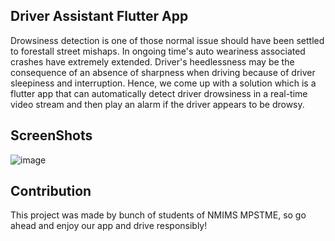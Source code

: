 ## Driver Assistant Flutter App

Drowsiness detection is one of those normal issue should have been settled to forestall street mishaps. 
In ongoing time's auto weariness associated crashes have extremely extended. Driver's heedlessness may be the 
consequence of an absence of sharpness when driving because of driver sleepiness and interruption.
Hence, we come up with a solution which is a  flutter app that can automatically detect driver drowsiness in a
real-time video stream and then play an alarm if the driver appears to be drowsy.

## ScreenShots
![image](https://user-images.githubusercontent.com/69424461/128624339-4a98a072-020d-4dfb-95d5-2b4b1a26aa43.png)




## Contribution
 This project was made by bunch of students of NMIMS MPSTME, so go ahead and enjoy our app and drive responsibly!

